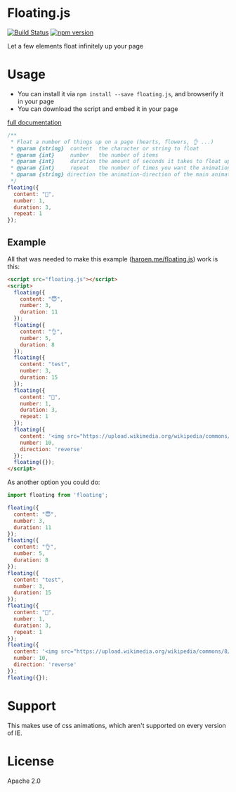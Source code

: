 # Floating.js

[![Build Status](https://travis-ci.org/Haroenv/floating.js.svg?branch=gh-pages)](https://travis-ci.org/Haroenv/floating.js) [![npm version](https://badge.fury.io/js/floating.js.svg)](https://www.npmjs.com/package/floating.js)

Let a few elements float infinitely up your page

# Usage

* You can install it via `npm install --save floating.js`, and browserify it in your page
* You can download the script and embed it in your page

[full documentation](https://haroen.me/floating.js/doc/)

```js
/**
 * Float a number of things up on a page (hearts, flowers, 👌 ...)
 * @param {string}  content  the character or string to float
 * @param {int}     number   the number of items
 * @param {int}     duration the amount of seconds it takes to float up (default 10s)
 * @param {int}     repeat   the number of times you want the animation to repeat (default: 'infinite')
 * @param {string} direction the animation-direction of the main animation (default: 'normal')
 */
floating({
  content: "🙋",
  number: 1,
  duration: 3,
  repeat: 1
});
```

## Example

All that was needed to make this example ([haroen.me/floating.js](https://haroen.me/floating.js)) work is this:

```html
<script src="floating.js"></script>
<script>
  floating({
    content: "😇",
    number: 3,
    duration: 11
  });
  floating({
    content: "👌",
    number: 5,
    duration: 8
  });
  floating({
    content: "test",
    number: 3,
    duration: 15
  });
  floating({
    content: "🙋",
    number: 1,
    duration: 3,
    repeat: 1
  });
  floating({
    content: '<img src="https://upload.wikimedia.org/wikipedia/commons/8/84/Weather-snow.svg">',
    number: 10,
    direction: 'reverse'
  });
  floating({});
</script>
```

As another option you could do:

```js
import floating from 'floating';

floating({
  content: "😇",
  number: 3,
  duration: 11
});
floating({
  content: "👌",
  number: 5,
  duration: 8
});
floating({
  content: "test",
  number: 3,
  duration: 15
});
floating({
  content: "🙋",
  number: 1,
  duration: 3,
  repeat: 1
});
floating({
  content: '<img src="https://upload.wikimedia.org/wikipedia/commons/8/84/Weather-snow.svg">',
  number: 10,
  direction: 'reverse'
});
floating({});
```

# Support

This makes use of css animations, which aren't supported on every version of IE.

# License

Apache 2.0
